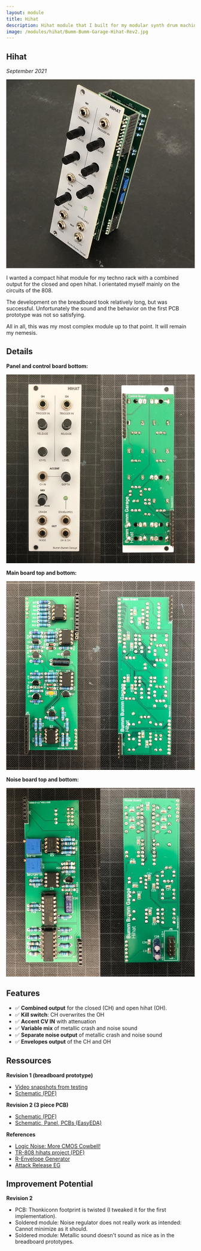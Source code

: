 ```yaml
---
layout: module
title: Hihat
description: Hihat module that I built for my modular synth drum machine project.
image: /modules/hihat/Bumm-Bumm-Garage-Hihat-Rev2.jpg
---
```


<!--

### Dazu noch

* Bilder von den PCBs
* Ordner im Finder grün machen

-->

## Hihat

*September 2021*

![Bumm-Bumm-Garage-Hihat-Rev3](/modules/hihat/Bumm-Bumm-Garage-Hihat-Rev2.jpg)

I wanted a compact hihat module for my techno rack with a combined output for the closed and open hihat. I orientated myself mainly on the circuits of the 808. 

The development on the breadboard took relatively long, but was successful. Unfortunately the sound and the behavior on the first PCB prototype was not so satisfying. 

All in all, this was my most complex module up to that point. It will remain my nemesis.

## Details

**Panel and control board bottom:**

![Bumm-Bumm-Garage-Hihat-Rev3](/modules/hihat/Rev2/Bumm-Bumm-Garage-Hihat-Rev2-Panel-Control-Board.jpg)

**Main board top and bottom:**

![Bumm-Bumm-Garage-Hihat-Rev3](/modules/hihat/Rev2/Bumm-Bumm-Garage-Hihat-Rev2-Main-Board.jpg)

**Noise board top and bottom:**

![Bumm-Bumm-Garage-Hihat-Rev3](/modules/hihat/Rev2/Bumm-Bumm-Garage-Hihat-Rev2-Noise-Board.jpg)

## Features

* ✅ **Combined output** for the closed (CH) and open hihat (OH).
* ✅ **Kill switch**: CH overwrites the OH
* ✅ **Accent CV IN** with attenuation
* ✅ **Variable mix** of metallic crash and noise sound
* ✅ **Separate noise output** of metallic crash and noise sound
* ✅ **Envelopes output** of the CH and OH

## Ressources

**Revision 1 (breadboard prototype)**

- [Video snapshots from testing](https://www.youtube.com/watch?v=UXNZ4XKT65U)
- [Schematic (PDF)](/modules/hihat/Rev1/Bumm-Bumm-Garage-Hihat-Rev1-Schematic.pdf)

**Revision 2 (3 piece PCB)**

* [Schematic (PDF)](/modules/hihat/Rev2/Bumm-Bumm-Garage-Hihat-Rev2-Schematic.pdf)
* [Schematic, Panel, PCBs (EasyEDA)](/modules/hihat/Rev2/Bumm-Bumm-Garage-Hihat-Rev2-EasyEDA.zip)

**References**

* [Logic Noise: More CMOS Cowbell!](https://hackaday.com/2015/04/10/logic-noise-more-cmos-cowbell/)
* [TR-808 hihats project (PDF)](http://www.ericarcher.net/wp-content/uploads/2014/07/tr-808-hihat-diy-project-revised-dec-2009.pdf)
* [R-Envelope Generator](http://www.analog-synth.de/synths/mod2/trigdiv/trigdiv.htm)
* [Attack Release EG](http://www.synthdiy.com/show/?id=1134)

## Improvement Potential

**Revision 2**

* PCB: Thonkiconn footprint is twisted (I tweaked it for the first implementation).
* Soldered module: Noise regulator does not really work as intended: Cannot minimize as it should.
* Soldered module: Metallic sound doesn't sound as nice as in the breadboard prototypes.

